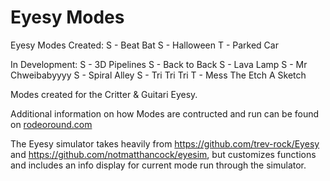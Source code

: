 # Eyesy Modes
Eyesy Modes Created: 
S - Beat Bat
S - Halloween
T - Parked Car

In Development:
S - 3D Pipelines
S - Back to Back
S - Lava Lamp
S - Mr Chweibabyyyy
S - Spiral Alley
S - Tri Tri Tri
T - Mess The Etch A Sketch


Modes created for the Critter & Guitari Eyesy.

Additional information on how Modes are contructed and run can be found on [rodeoround.com](https://rodeoround.com)

The Eyesy simulator takes heavily from <https://github.com/trev-rock/Eyesy> and <https://github.com/notmatthancock/eyesim>, but customizes functions and includes an info display for current mode run through the simulator.
